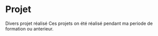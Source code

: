 # Projet
Divers projet réalisé
Ces projets on été réalisé pendant ma periode de formation ou anterieur.
